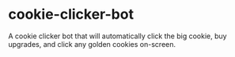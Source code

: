 # cookie-clicker-bot
A cookie clicker bot that will automatically click the big cookie, buy upgrades, and click any golden cookies on-screen.

